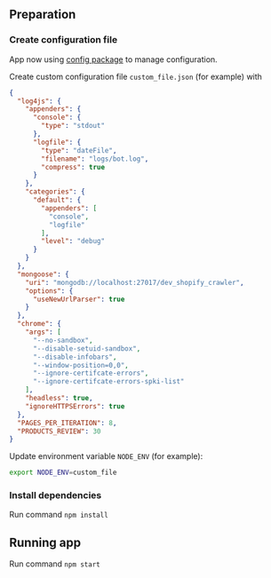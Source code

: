 ## Preparation

### Create configuration file

App now using [config package](https://www.npmjs.com/package/config) to manage configuration. 

Create custom configuration file `custom_file.json` (for example) with

```json
{
  "log4js": {
	"appenders": {
	  "console": {
		"type": "stdout"
	  },
	  "logfile": {
		"type": "dateFile",
		"filename": "logs/bot.log",
		"compress": true
	  }
	},
	"categories": {
	  "default": {
		"appenders": [
		  "console",
		  "logfile"
		],
		"level": "debug"
	  }
	}
  },
  "mongoose": {
	"uri": "mongodb://localhost:27017/dev_shopify_crawler",
	"options": {
	  "useNewUrlParser": true
	}
  },
  "chrome": {
	"args": [
	  "--no-sandbox",
	  "--disable-setuid-sandbox",
	  "--disable-infobars",
	  "--window-position=0,0",
	  "--ignore-certifcate-errors",
	  "--ignore-certifcate-errors-spki-list"
	],
	"headless": true,
	"ignoreHTTPSErrors": true
  },
  "PAGES_PER_ITERATION": 8,
  "PRODUCTS_REVIEW": 30
}
```

Update environment variable `NODE_ENV` (for example):

```sh
export NODE_ENV=custom_file
```

### Install dependencies

Run command `npm install`

## Running app

Run command `npm start`
